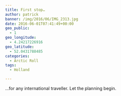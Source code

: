 ```yaml
---
title: First stop…
author: patrick
banner: /img/2016/06/IMG_2313.jpg
date: 2016-06-01T07:41:49+00:00
geo_public:
  - 1
geo_longitude:
  - 4.24217226916
geo_latitude:
  - 52.0431788485
categories:
  - Arctic Roll
tags:
  - Holland

---
```


...for any international traveller. Let the planning begin.